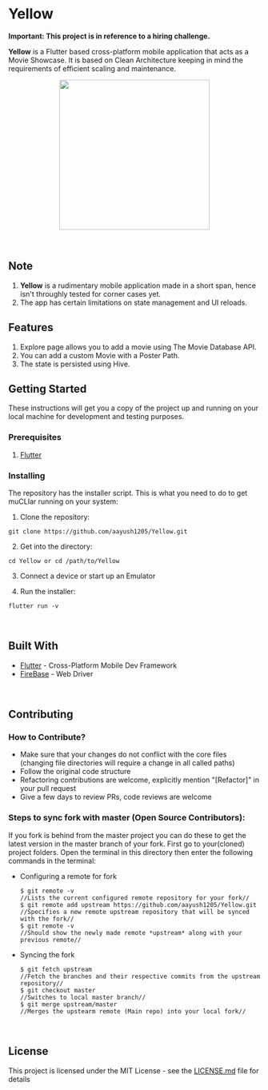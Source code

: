 # Yellow

**Important: This project is in reference to a hiring challenge.**

**Yellow** is a Flutter based cross-platform mobile application that acts as a Movie Showcase. It is based on Clean Architecture keeping in mind the requirements of efficient scaling and maintenance. 

<p align = "center">
<img src="https://i.imgur.com/T6hcd6D.png"
     width="300",
     height="300">
 </p>

<br>

## Note
1. **Yellow** is a rudimentary mobile application made in a short span, hence isn't throughly tested for corner cases yet. 
2. The app has certain limitations on state management and UI reloads.

## Features

1. Explore page allows you to add a movie using The Movie Database API.
2. You can add a custom Movie with a Poster Path.
3. The state is persisted using Hive.

## Getting Started
These instructions will get you a copy of the project up and running on your local machine for development and testing purposes.

### Prerequisites
1. [Flutter](https://flutter.dev/docs)

### Installing
The repository has the installer script. This is what you need to do to get muCLIar running on your system:

1. Clone the repository:

```
git clone https://github.com/aayush1205/Yellow.git
```

2. Get into the directory:

```
cd Yellow or cd /path/to/Yellow
```
3. Connect a device or start up an Emulator

3. Run the installer: 

```
flutter run -v
```

<br>


## Built With
* [Flutter](https://flutter.dev/) - Cross-Platform Mobile Dev Framework
* [FireBase](https://firebase.google.com/docs) - Web Driver

<br>

## Contributing
### How to Contribute?
* Make sure that your changes do not conflict with the core files (changing file directories will require a change in all called paths)
* Follow the original code structure
* Refactoring contributions are welcome, explicitly mention "[Refactor]" in your pull request
* Give a few days to review PRs, code reviews are welcome 

### Steps to sync fork with master (Open Source Contributors):
If you fork is behind from the master project you can do these to get the latest version in the master branch of your fork.
First go to your(cloned) project folders.
Open the terminal in this directory then enter the following commands in the terminal:
 - Configuring a remote for fork

       $ git remote -v 
       //Lists the current configured remote repository for your fork//
       $ git remote add upstream https://github.com/aayush1205/Yellow.git
       //Specifies a new remote upstream repository that will be synced with the fork//
       $ git remote -v
       //Should show the newly made remote *upstream* along with your previous remote//

 - Syncing the fork

       $ git fetch upstream
       //Fetch the branches and their respective commits from the upstream repository//
       $ git checkout master
       //Switches to local master branch//
       $ git merge upstream/master
       //Merges the upstearm remote (Main repo) into your local fork//     
<br>

## License
This project is licensed under the MIT License - see the [LICENSE.md](LICENSE.md) file for details

<br>

